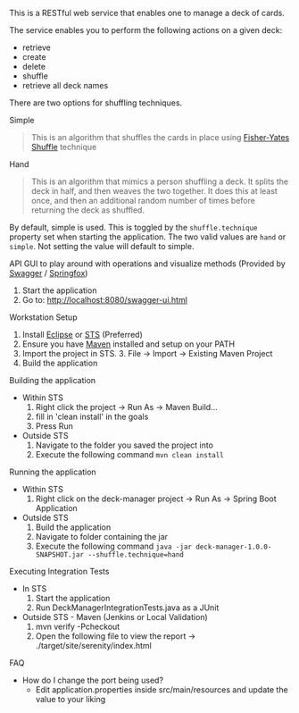 This is a RESTful web service that enables one to manage a deck of cards. 

The service enables you to perform the following actions on a given deck: 
 - retrieve
 - create
 - delete
 - shuffle
 - retrieve all deck names

There are two options for shuffling techniques.

Simple

> This is an algorithm that shuffles the cards in place using [Fisher-Yates Shuffle](https://en.wikipedia.org/wiki/Fisher%E2%80%93Yates_shuffle) technique 

Hand

> This is an algorithm that mimics a person shuffling a deck. It splits the deck in half, and then weaves the two together. It does this at least once, and then an additional random number of times before returning the deck as shuffled.

By default, simple is used. This is toggled by the `shuffle.technique` property set when starting the application. The two valid values are `hand` or `simple`. Not setting the value will default to simple.

API GUI to play around with operations and visualize methods 
(Provided by [Swagger](http://swagger.io/) / [Springfox](http://springfox.github.io/springfox/))

   1. Start the application
   2. Go to: [http://localhost:8080/swagger-ui.html](http://localhost:8080/swagger-ui.html)

Workstation Setup

   1. Install [Eclipse](http://www.eclipse.org/) or [STS](http://spring.io/tools/sts) (Preferred)
   2. Ensure you have [Maven](http://maven.apache.org/) installed and setup on your PATH 
   3. Import the project in STS. 
	   3. File -> Import -> Existing Maven Project
   4. Build the application

Building the application

 - Within STS
      1. Right click the project -> Run As -> Maven Build...
      2. fill in 'clean install' in the goals
      3. Press Run
 - Outside STS
      1. Navigate to the folder you saved the project into
      2. Execute the following command `mvn clean install`
   
Running the application

 - Within STS
      1. Right click on the deck-manager project -> Run As -> Spring Boot Application
 - Outside STS
      1. Build the application
      2. Navigate to folder containing the jar
      3. Execute the following command `java -jar deck-manager-1.0.0-SNAPSHOT.jar --shuffle.technique=hand`

Executing Integration Tests

 - In STS
      1. Start the application
      2. Run DeckManagerIntegrationTests.java as a JUnit
 - Outside STS - Maven (Jenkins or Local Validation)
      1. mvn verify -Pcheckout
      2. Open the following file to view the report -> ./target/site/serenity/index.html
 
FAQ

 - How do I change the port being used?
	 - Edit application.properties inside src/main/resources and update the value to your liking
 